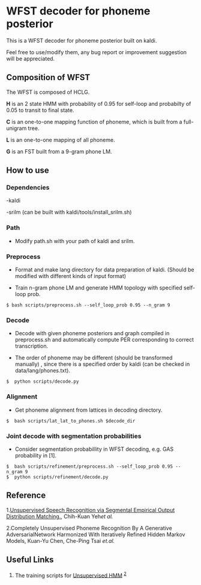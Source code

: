 # WFST decoder for phoneme posterior

This is a WFST decoder for phoneme posterior built on kaldi.

Feel free to use/modify them, any bug report or improvement suggestion will be appreciated. 

<!--If you find this project helpful for your research, please do consider to cite our paper, thanks! -->

##  Composition of WFST

The WFST is composed of HCLG. 

**H** is an 2 state HMM with probability of 0.95 for self-loop and probabilty of 0.05 to transit to final state.

**C** is an one-to-one mapping function of phoneme, which is built from a full-unigram tree.

**L** is an one-to-one mapping of all phoneme.

**G** is an FST built from a 9-gram phone LM.

## How to use

### Dependencies

-kaldi 

-srilm (can be built with kaldi/tools/install_srilm.sh)

### Path

- Modify path.sh with your path of kaldi and srilm.

### Preprocess

- Format and make lang directory for data preparation of kaldi. (Should be modified with different kinds of input format)

- Train n-gram phone LM and generate HMM topology with specified self-loop prob.

```
$ bash scripts/preprocess.sh --self_loop_prob 0.95 --n_gram 9
```

### Decode

- Decode with given phoneme posteriors and graph compiled in preprocess.sh and automatically compute PER corresponding to correct transcription.

- The order of phoneme may be different (should be transformed manually) , since there is a specified order by kaldi (can be checked in data/lang/phones.txt).


```
$  python scripts/decode.py 
```

### Alignment

- Get phoneme alignment from lattices in decoding directory.

```
$  bash scripts/lat_lat_to_phones.sh $decode_dir
```

### Joint decode with segmentation probabilities

-  Consider segmentation probabillity in WFST decoding, e.g. GAS probability in [1].

```
$  bash scripts/refinement/preprocess.sh --self_loop_prob 0.95 --n_gram 9
$  python scripts/refinement/decode.py 
```

## Reference

1.[Unsupervised Speech Recognition via Segmental Empirical Output Distribution Matching.](https://arxiv.org/abs/1812.09323), Chih-Kuan Yeh*et al.*

2.Completely Unsupervised Phoneme Recognition By A Generative AdversarialNetwork Harmonized With Iteratively Refined Hidden Markov Models,  Kuan-Yu Chen, Che-Ping Tsai *et.al.*

## Useful Links

1.  The training scripts for [Unsupervised HMM](https://github.com/jackyyy0228/Unsupervised_HMM) <sup>[2](#Reference)</sup>

